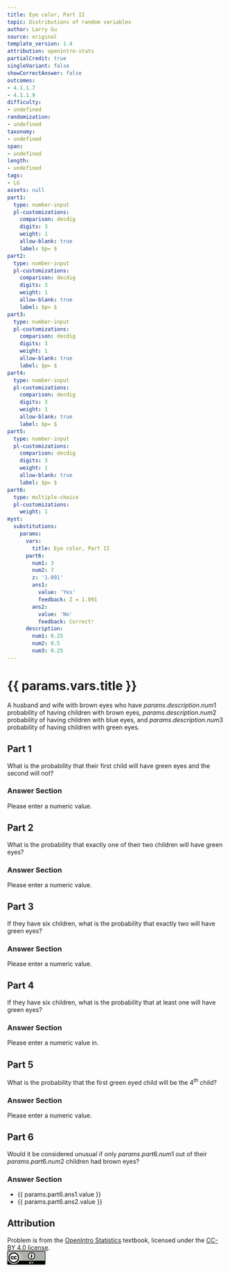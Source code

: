 ```yaml
---
title: Eye color, Part II
topic: Distributions of random variables
author: Larry Gu
source: original
template_version: 1.4
attribution: openintro-stats
partialCredit: true
singleVariant: false
showCorrectAnswer: false
outcomes:
- 4.1.1.7
- 4.1.1.9
difficulty:
- undefined
randomization:
- undefined
taxonomy:
- undefined
span:
- undefined
length:
- undefined
tags:
- LG
assets: null
part1:
  type: number-input
  pl-customizations:
    comparison: decdig
    digits: 3
    weight: 1
    allow-blank: true
    label: $p= $
part2:
  type: number-input
  pl-customizations:
    comparison: decdig
    digits: 3
    weight: 1
    allow-blank: true
    label: $p= $
part3:
  type: number-input
  pl-customizations:
    comparison: decdig
    digits: 3
    weight: 1
    allow-blank: true
    label: $p= $
part4:
  type: number-input
  pl-customizations:
    comparison: decdig
    digits: 3
    weight: 1
    allow-blank: true
    label: $p= $
part5:
  type: number-input
  pl-customizations:
    comparison: decdig
    digits: 3
    weight: 1
    allow-blank: true
    label: $p= $
part6:
  type: multiple-choice
  pl-customizations:
    weight: 1
myst:
  substitutions:
    params:
      vars:
        title: Eye color, Part II
      part6:
        num1: 3
        num2: 7
        z: '1.091'
        ans1:
          value: 'Yes'
          feedback: Z = 1.091
        ans2:
          value: 'No'
          feedback: Correct!
      description:
        num1: 0.25
        num2: 0.5
        num3: 0.25
---
```

# {{ params.vars.title }}
A husband and wife with brown eyes who have ${{ params.description.num1 }}$ probability of having children with brown eyes, ${{ params.description.num2 }}$ probability of having children with blue eyes, and ${{ params.description.num3 }}$ probability of having children with green eyes.

## Part 1

What is the probability that their first child will have green eyes and the second will not?

### Answer Section

Please enter a numeric value.

## Part 2

What is the probability that exactly one of their two children will have green eyes?

### Answer Section

Please enter a numeric value.

## Part 3

If they have six children, what is the probability that exactly two will have green eyes?

### Answer Section

Please enter a numeric value.

## Part 4

If they have six children, what is the probability that at least one will have green eyes?

### Answer Section

Please enter a numeric value in.

## Part 5

What is the probability that the first green eyed child will be the $4^{th}$ child?

### Answer Section

Please enter a numeric value.

## Part 6

Would it be considered unusual if only ${{ params.part6.num1 }}$ out of their ${{ params.part6.num2 }}$ children had brown eyes?

### Answer Section

- {{ params.part6.ans1.value }}
- {{ params.part6.ans2.value }}

## Attribution

Problem is from the [OpenIntro Statistics](https://openintro.org/book/os/) textbook, licensed under the [CC-BY 4.0 license](https://creativecommons.org/licenses/by/4.0/).<br>![Image representing the Creative Commons 4.0 BY license.](https://raw.githubusercontent.com/firasm/bits/master/by.png)